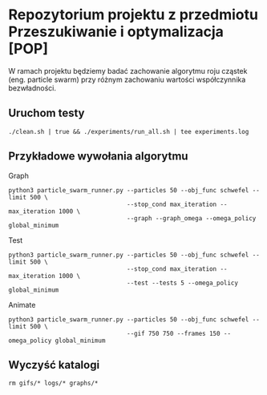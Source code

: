 # Repozytorium projektu z przedmiotu Przeszukiwanie i optymalizacja [POP]
W ramach projektu będziemy badać zachowanie algorytmu roju cząstek (eng. particle swarm) przy różnym zachowaniu wartości współczynnika bezwładności.

## Uruchom testy
```
./clean.sh | true && ./experiments/run_all.sh | tee experiments.log
```

## Przykładowe wywołania algorytmu
Graph
```
python3 particle_swarm_runner.py --particles 50 --obj_func schwefel --limit 500 \
								 --stop_cond max_iteration --max_iteration 1000 \
								 --graph --graph_omega --omega_policy global_minimum
```
Test
```
python3 particle_swarm_runner.py --particles 50 --obj_func schwefel --limit 500 \
								 --stop_cond max_iteration --max_iteration 1000 \
								 --test --tests 5 --omega_policy global_minimum
```
Animate
```
python3 particle_swarm_runner.py --particles 50 --obj_func schwefel --limit 500 \
								 --gif 750 750 --frames 150 --omega_policy global_minimum
```

## Wyczyść katalogi
```
rm gifs/* logs/* graphs/*
```